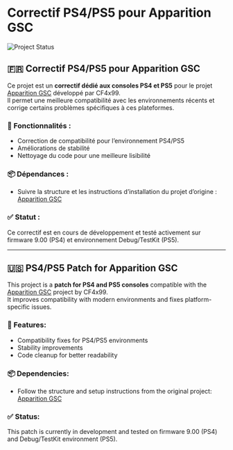 # Correctif PS4/PS5 pour Apparition GSC  
![Project Status](https://img.shields.io/badge/status-in--development-yellow.svg)

## 🇫🇷 Correctif PS4/PS5 pour Apparition GSC

Ce projet est un **correctif dédié aux consoles PS4 et PS5** pour le projet [Apparition GSC](https://github.com/CF4x99/Apparition/tree/main) développé par CF4x99.  
Il permet une meilleure compatibilité avec les environnements récents et corrige certains problèmes spécifiques à ces plateformes.

### 🔧 Fonctionnalités :
- Correction de compatibilité pour l’environnement PS4/PS5
- Améliorations de stabilité
- Nettoyage du code pour une meilleure lisibilité

### 📦 Dépendances :
- Suivre la structure et les instructions d’installation du projet d’origine : [Apparition GSC](https://github.com/CF4x99/Apparition/tree/main)

### ✅ Statut :
Ce correctif est en cours de développement et testé activement sur firmware 9.00 (PS4) et environnement Debug/TestKit (PS5).

---

## 🇺🇸 PS4/PS5 Patch for Apparition GSC

This project is a **patch for PS4 and PS5 consoles** compatible with the [Apparition GSC](https://github.com/CF4x99/Apparition/tree/main) project by CF4x99.  
It improves compatibility with modern environments and fixes platform-specific issues.

### 🔧 Features:
- Compatibility fixes for PS4/PS5 environments
- Stability improvements
- Code cleanup for better readability

### 📦 Dependencies:
- Follow the structure and setup instructions from the original project: [Apparition GSC](https://github.com/CF4x99/Apparition/tree/main)

### ✅ Status:
This patch is currently in development and tested on firmware 9.00 (PS4) and Debug/TestKit environment (PS5).

